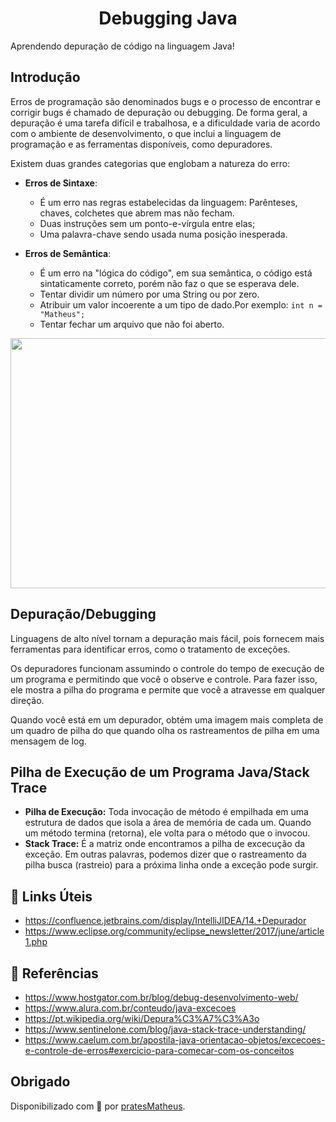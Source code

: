 <h1 align="center"><b>Debugging Java</b></h1>

Aprendendo depuração de código na linguagem Java!

## **Introdução**

Erros de programação são denominados bugs e o processo de encontrar e corrigir bugs é chamado de depuração ou debugging.
De forma geral, a depuração é uma tarefa difícil e trabalhosa, e a dificuldade varia de acordo com o ambiente de desenvolvimento, o que inclui a linguagem de programação e as ferramentas disponíveis, como depuradores.

Existem duas grandes categorias que englobam a natureza do erro:

- **Erros de Sintaxe**:

    - É um erro nas regras estabelecidas da linguagem: Parênteses, chaves, colchetes que abrem mas não fecham.
    - Duas instruções sem um ponto-e-vírgula entre elas;
    - Uma palavra-chave sendo usada numa posição inesperada.

- **Erros de Semântica**:

    - É um erro na "lógica do código", em sua semântica, o código está sintaticamente correto, porém não faz o que se esperava dele.
    - Tentar dividir um número por uma String ou por zero.
    - Atribuir um valor incoerente a um tipo de dado.Por exemplo: `int n = "Matheus";`
    - Tentar fechar um arquivo que não foi aberto.

<div align="center">
    <img src="https://media1.giphy.com/media/9o9dh1JRGThC1qxGTJ/giphy.gif?cid=ecf05e47e4eg6hhx3ku1sec3j55c616p31sgn63m6kf0kcmu&rid=giphy.gif&ct=g" width="600" height="400">
</div>

## **Depuração/Debugging**

Linguagens de alto nível tornam a depuração mais fácil, pois fornecem mais ferramentas para identificar erros, como o tratamento de exceções.

Os depuradores funcionam assumindo o controle do tempo de execução de um programa e permitindo que você o observe e controle. Para fazer isso, ele mostra a pilha do programa e permite que você a atravesse em qualquer direção.

Quando você está em um depurador, obtém uma imagem mais completa de um quadro de pilha do que quando olha os rastreamentos de pilha em uma mensagem de log.

## **Pilha de Execução de um Programa Java/Stack Trace**

- **Pilha de Execução:** Toda invocação de método é empilhada em uma estrutura de dados que isola a área de memória de cada um. Quando um método termina (retorna), ele volta para o método que o invocou.
- **Stack Trace:** É a matriz onde encontramos a pilha de excecução da exceção. Em outras palavras, podemos dizer que o rastreamento da pilha busca (rastreio) para a próxima linha onde a exceção pode surgir.

## **🔗 Links Úteis**

- https://confluence.jetbrains.com/display/IntelliJIDEA/14.+Depurador
- https://www.eclipse.org/community/eclipse_newsletter/2017/june/article1.php

## **🔎 Referências**

- https://www.hostgator.com.br/blog/debug-desenvolvimento-web/
- https://www.alura.com.br/conteudo/java-excecoes
- https://pt.wikipedia.org/wiki/Depura%C3%A7%C3%A3o
- https://www.sentinelone.com/blog/java-stack-trace-understanding/
- https://www.caelum.com.br/apostila-java-orientacao-objetos/excecoes-e-controle-de-erros#exercicio-para-comecar-com-os-conceitos

## **Obrigado**

Disponibilizado com 💖 por [pratesMatheus](https://github.com/pratesMatheus/ "pratesMatheus").
